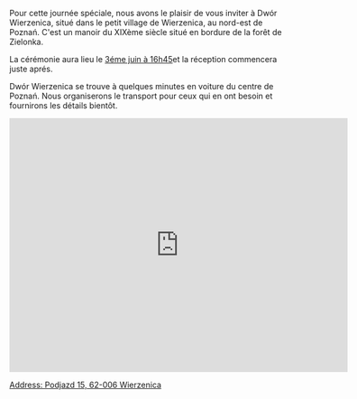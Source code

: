 Pour cette journée spéciale, nous avons le plaisir de vous inviter à Dwór Wierzenica, situé dans le petit village de Wierzenica, au nord-est de Poznań. C'est un manoir du XIXème siècle situé en bordure de la forêt de Zielonka.

La cérémonie aura lieu le [3éme juin à 16h45](static/files/iCal-wedding_Magda_Antoine.ics)et la réception commencera juste aprés.
 
Dwór Wierzenica se trouve à quelques minutes en voiture du centre de Poznań. Nous organiserons le transport pour ceux qui en ont besoin et fournirons les détails bientôt.
 
<iframe src="https://www.google.com/maps/embed?pb=!1m18!1m12!1m3!1d2430.9595998190443!2d17.0716221!3d52.4617591!2m3!1f0!2f0!3f0!3m2!1i1024!2i768!4f13.1!3m3!1m2!1s0x47045dd6f5ec7245%3A0x52be7a31583e30dc!2sDw%C3%B3r%20Wierzenica!5e0!3m2!1sen!2sus!4v1671822575050!5m2!1sen!2sus" width="600" height="450" style="border:0;" allowfullscreen="" loading="lazy" referrerpolicy="no-referrer-when-downgrade"></iframe>

[Address: Podjazd 15, 62-006 Wierzenica](https://goo.gl/maps/JTxa8jxmVcrLUeYW7)
